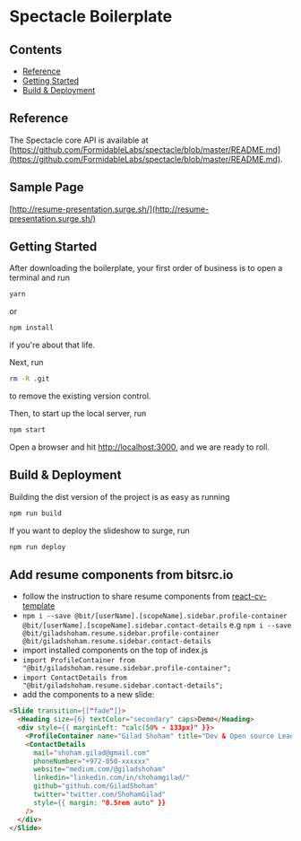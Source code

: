 # Spectacle Boilerplate

## Contents

- [Reference](#reference)
- [Getting Started](#getting-started)
- [Build & Deployment](#build-deployment)

## Reference

The Spectacle core API is available at [https://github.com/FormidableLabs/spectacle/blob/master/README.md](https://github.com/FormidableLabs/spectacle/blob/master/README.md).

## Sample Page
[http://resume-presentation.surge.sh/](http://resume-presentation.surge.sh/)

## Getting Started

After downloading the boilerplate, your first order of business is to open a terminal and run 
```bash
yarn
```
or 
```bash
npm install
```
if you're about that life.

Next, run 
```bash
rm -R .git
```
to remove the existing version control.

Then, to start up the local server, run
```bash
npm start
```

Open a browser and hit [http://localhost:3000](http://localhost:3000), and we are ready to roll.

## Build & Deployment

Building the dist version of the project is as easy as running
```bash
npm run build
```

If you want to deploy the slideshow to surge, run 
```bash
npm run deploy
```

## Add resume components from bitsrc.io
- follow the instruction to share resume components from [react-cv-template](https://github.com/GiladShoham/react-cv-template)
- `npm i --save @bit/[userName].[scopeName].sidebar.profile-container @bit/[userName].[scopeName].sidebar.contact-details` e.g `npm i --save @bit/giladshoham.resume.sidebar.profile-container @bit/giladshoham.resume.sidebar.contact-details`
- import installed components on the top of index.js
- `import ProfileContainer from "@bit/giladshoham.resume.sidebar.profile-container";`
- `import ContactDetails from "@bit/giladshoham.resume.sidebar.contact-details";`
- add the components to a new slide:
```html
<Slide transition={["fade"]}>
  <Heading size={6} textColor="secondary" caps>Demo</Heading> 
  <div style={{ marginLeft: "calc(50% - 133px)" }}>
    <ProfileContainer name="Gilad Shoham" title="Dev & Open source Leader @bit" imagePath="https://en.gravatar.com/userimage/51779316/975a7ab5400cfac3e90be71f242241eb.jpg?size=200" style={{margin: "0.5rem auto"}}/>
    <ContactDetails
      mail="shoham.gilad@gmail.com"
      phoneNumber="+972-050-xxxxxx"
      website="medium.com/@giladshoham"
      linkedin="linkedin.com/in/shohamgilad/"
      github="github.com/GiladShoham"
      twitter="twitter.com/ShohamGilad"
      style={{ margin: "0.5rem auto" }}
    />
  </div>
</Slide>
```
